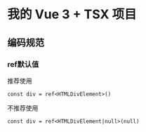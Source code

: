 # 我的 Vue 3 + TSX 项目

## 编码规范

### ref默认值

推荐使用
```tsx
const div = ref<HTMLDivElement>()
```

不推荐使用
```tsx
const div = ref<HTMLDivElement|null>(null)
```